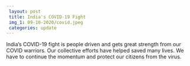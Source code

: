 ```yaml
---
 layout: post	
 title: India's COVID-19 Fight
 img_1: 09-10-2020/covid.jpeg
 categories: update
---
```


India’s COVID-19 fight is people driven and gets great strength from our COVID warriors. Our collective efforts have helped saved many lives. We have to continue the momentum and protect our citizens from the virus.
